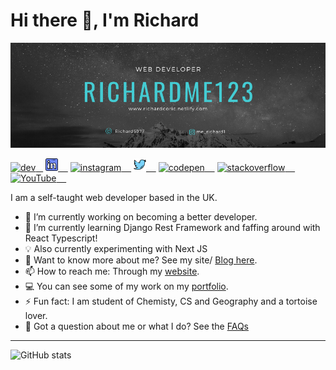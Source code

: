 # Hi there 👋, I'm Richard 

![Banner](https://github.com/MeRichard123/MeRichard123/blob/master/Github-Banner.png)

<div>
  <a href="https://dev.to/merichard123"><img src='https://github.com/bornmay/bornmay/blob/master/devto.png' alt='dev' height='20'>&nbsp;  &nbsp;</a>
  <a href="https://www.linkedin.com/in/richardcoric/"><img src='https://github.com/bornmay/bornmay/blob/master/linkedin.png' alt='linkedin' height='20'> &nbsp;  &nbsp;</a>
  <a href="https://www.instagram.com/me_richard1/"><img src='https://external-content.duckduckgo.com/iu/?u=http%3A%2F%2Fsguru.org%2Fwp-content%2Fuploads%2F2018%2F01%2Flogo-app-pictures-photo-network-instagram-social-icon.png&f=1&nofb=1' alt='instagram' height='20'> &nbsp;  &nbsp;</a> 
  <a href="https://twitter.com/Richard5977"><img src='https://github.com/bornmay/bornmay/blob/master/twitter.png' alt='twitter' height='20'> &nbsp;  &nbsp;</a>
  <a href="https://codepen.io/MeRichard123"><img src='https://external-content.duckduckgo.com/iu/?u=https%3A%2F%2Fcdn0.iconfinder.com%2Fdata%2Ficons%2Fsocial-network-27%2F32%2Fcodepen_logo_html_code_css_javascript_programming-512.png&f=1&nofb=1' alt='codepen' height='20'> &nbsp;  &nbsp;</a>
  <a href="https://stackoverflow.com/users/10276472"><img src='https://external-content.duckduckgo.com/iu/?u=https%3A%2F%2Fwww.iconsdb.com%2Ficons%2Fpreview%2Fbrown%2Fstackoverflow-5-xxl.png&f=1&nofb=1' alt='stackoverflow' height='20'> &nbsp;  &nbsp;</a>
  <a href="https://www.youtube.com/channel/UCJfXfGX3vMK_FpuqpasCK1g"><img src='https://external-content.duckduckgo.com/iu/?u=https%3A%2F%2F3.bp.blogspot.com%2F-NV9ceZus5dc%2FXHEdApWlqgI%2FAAAAAAAAC8U%2FOUSGPfQsQ7wUwPsRZvtyDlp2BbXmOhRqwCLcBGAs%2Fs1600%2Fhd-youtube-logo-png-transparent-background-20.png&f=1&nofb=1' alt='YouTube' height='20'> &nbsp;  &nbsp;</a>
  <br/>
<div>
  
  
I am a self-taught web developer based in the UK.


<!--
**MeRichard123/MeRichard123** is a ✨ _special_ ✨ repository because its `README.md` (this file) appears on your GitHub profile.-->

- 🔭 I’m currently working on becoming a better developer.
- 🌱 I’m currently learning Django Rest Framework and faffing around with React Typescript!
- 💡 Also currently experimenting with Next JS 
- 💬 Want to know more about me? See my site/ [Blog here](https://merichard123.github.io/).
- 📫 How to reach me: Through my [website](https://merichard123.github.io/).
- 💻 You can see some of my work on my [portfolio](https://richardcoric.netlify.app/).
- ⚡ Fun fact: I am student of Chemisty, CS and Geography and a tortoise lover.
- 🤔 Got a question about me or what I do? See the [FAQs](https://github.com/MeRichard123/MeRichard123/blob/master/FAQ.md)

<!-- - 👯 I’m looking to collaborate on ... --> 

<hr/>

![GitHub stats](https://github-readme-stats.vercel.app/api?username=MeRichard123&show_icons=true)

